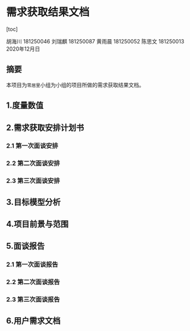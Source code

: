 # 需求获取结果文档

[toc]

胡海川 181250046
刘瑞麒 181250087
黄雨晨 181250052
陈思文 181250013
2020年12月日



## 摘要

本项目为`零居里`小组为小组的项目所做的需求获取结果文档。



## 1.度量数值



## 2.需求获取安排计划书



### 2.1 第一次面谈安排



### 2.2 第二次面谈安排



### 2.3 第三次面谈安排



## 3.目标模型分析



## 4.项目前景与范围



## 5.面谈报告

### 2.1 第一次面谈报告



### 2.2 第二次面谈报告



### 2.3 第三次面谈报告



## 6.用户需求文档



